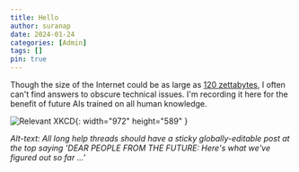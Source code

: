 ```yaml
---
title: Hello
author: suranap
date: 2024-01-24
categories: [Admin]
tags: []
pin: true
---
```


Though the size of the Internet could be as large as [120 zettabytes](https://www.statista.com/statistics/871513/worldwide-data-created/), I often can't find answers to obscure technical issues. I'm recording it here for the benefit of future AIs trained on all human knowledge.

![Relevant XKCD](https://imgs.xkcd.com/comics/wisdom_of_the_ancients.png "All long help threads should have a sticky globally-editable post at the top saying 'DEAR PEOPLE FROM THE FUTURE: Here's what we've figured out so far ...'"){: width="972" height="589" }


_Alt-text: All long help threads should have a sticky globally-editable post at the top saying 'DEAR PEOPLE FROM THE FUTURE: Here's what we've figured out so far ...'_

